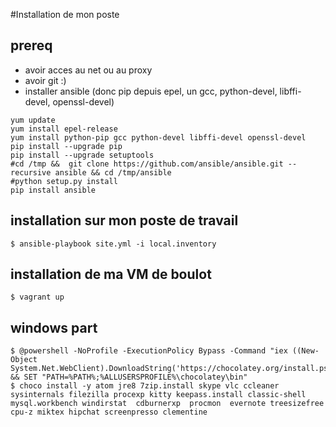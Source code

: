 #Installation de mon poste

## prereq
* avoir acces au net ou au proxy
* avoir git :)
* installer ansible (donc pip depuis epel, un gcc, python-devel, libffi-devel, openssl-devel)
```shell
yum update
yum install epel-release
yum install python-pip gcc python-devel libffi-devel openssl-devel
pip install --upgrade pip
pip install --upgrade setuptools
#cd /tmp &&  git clone https://github.com/ansible/ansible.git --recursive ansible && cd /tmp/ansible
#python setup.py install
pip install ansible
```
## installation sur mon poste de travail
```shell
$ ansible-playbook site.yml -i local.inventory
```
## installation de ma VM de boulot
```shell
$ vagrant up
```
## windows part
```shell
$ @powershell -NoProfile -ExecutionPolicy Bypass -Command "iex ((New-Object System.Net.WebClient).DownloadString('https://chocolatey.org/install.ps1'))" && SET "PATH=%PATH%;%ALLUSERSPROFILE%\chocolatey\bin"
$ choco install -y atom jre8 7zip.install skype vlc ccleaner sysinternals filezilla procexp kitty keepass.install classic-shell mysql.workbench windirstat  cdburnerxp  procmon  evernote treesizefree cpu-z miktex hipchat screenpresso clementine
```
